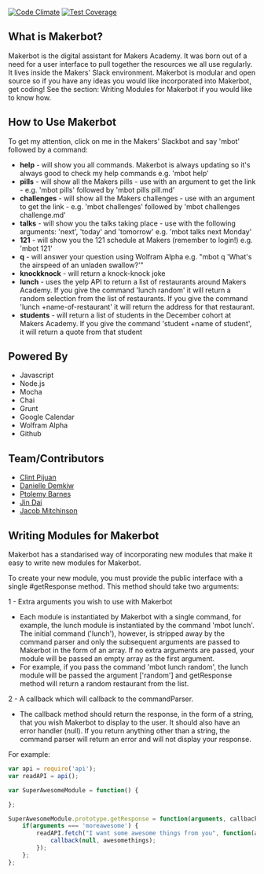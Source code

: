 [![Code Climate](https://codeclimate.com/repos/54ddc110e30ba070710052ce/badges/c04aa5a3fc98b0c98879/gpa.svg)](https://codeclimate.com/repos/54ddc110e30ba070710052ce/feed) [![Test Coverage](https://codeclimate.com/repos/54ddc110e30ba070710052ce/badges/c04aa5a3fc98b0c98879/coverage.svg)](https://codeclimate.com/repos/54ddc110e30ba070710052ce/feed)

## What is Makerbot?

Makerbot is the digital assistant for Makers Academy. It was born out of a need for a user interface to pull together the resources we all use regularly. It lives inside the Makers' Slack environment. 
Makerbot is modular and open source so if you have any ideas you would like incorporated into Makerbot, get coding! See the section: Writing Modules for Makerbot if you would like to know how.

## How to Use Makerbot

To get my attention, click on me in the Makers' Slackbot and say 'mbot' followed by a command:

* **help** - will show you all commands. Makerbot is always updating so it's always good to check my help commands e.g. 'mbot help'
* **pills** - will show all the Makers pills - use with an argument to get the link - e.g. 'mbot pills' followed by 'mbot pills pill.md'
* **challenges** - will show all the Makers challenges - use with an argument to get the link - e.g. 'mbot challenges' followed by 'mbot challenges challenge.md'
* **talks** - will show you the talks taking place - use with the following arguments: 'next', 'today' and 'tomorrow' e.g. 'mbot talks next Monday'
* **121** - will show you the 121 schedule at Makers (remember to login!) e.g. 'mbot 121'
* **q** - will answer your question using Wolfram Alpha e.g. "mbot q 'What's the airspeed of an unladen swallow?'"
* **knockknock** - will return a knock-knock joke
* **lunch** - uses the yelp API to return a list of restaurants around Makers Academy. If you give the command 'lunch random' it will return a random selection from the list of restaurants. If you give the command 'lunch +name-of-restaurant' it will return the address for that restaurant. 
* **students** - will return a list of students in the December cohort at Makers Academy. If you give the command 'student +name of student', it will return a quote from that student 

## Powered By

* Javascript
* Node.js
* Mocha
* Chai
* Grunt
* Google Calendar
* Wolfram Alpha
* Github

## Team/Contributors 

* [Clint Pijuan](https://github.com/clint77)
* [Danielle Demkiw](https://github.com/ddemkiw)
* [Ptolemy Barnes](https://github.com/ptolemybarnes)
* [Jin Dai](https://github.com/jindai1783)
* [Jacob Mitchinson](https://github.com/jacobmitchinson)


## Writing Modules for Makerbot

Makerbot has a standarised way of incorporating new modules that make it easy to write new modules for Makerbot. 

To create your new module, you must provide the public interface with a single #getResponse method. This method should take two arguments:   

1 -  Extra arguments you wish to use with Makerbot 

* Each module is instantiated by Makerbot with a single command, for example, the lunch module is instantiated by the command 'mbot lunch'. The initial command ('lunch'), however, is stripped away by the command parser and only the subsequent arguments are passed to Makerbot in the form of an array. If no extra arguments are passed, your module will be passed an empty array as the first argument. 
* For example, if you pass the command 'mbot lunch random', the lunch module will be passed the argument ['random'] and getResponse method will return a random restaurant from the list.   

2  - A callback which will callback to the commandParser. 

* The callback method should return the response, in the form of a string, that you wish Makerbot to display to the user. It should also have an error handler (null). If you return anything other than a string, the command parser will return an error and will not display your response. 

For example:


```javascript
var api = require('api');
var readAPI = api();

var SuperAwesomeModule = function() {

};

SuperAwesomeModule.prototype.getResponse = function(arguments, callback) {
    if(arguments === 'moreawesome') {
        readAPI.fetch("I want some awesome things from you", function(awesomethings){
            callback(null, awesomethings);
        });
    };
};
```






